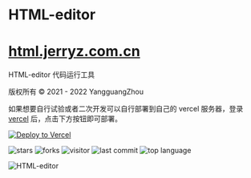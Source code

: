 # HTML-editor

# [html.jerryz.com.cn](https://html.jerryz.com.cn/)

HTML-editor 代码运行工具

版权所有 © 2021 - 2022 YangguangZhou

如果想要自行试验或者二次开发可以自行部署到自己的 vercel 服务器，登录 [vercel](https://vercel.com/) 后，点击下方按钮即可部署。

[![Deploy to Vercel](https://vercel.com/button)](https://vercel.com/import/project?template=https://github.com/YangguangZhou/HTML-editor)

![stars](https://badgen.net/github/stars/YangguangZhou/HTML-editor)
![forks](https://badgen.net/github/forks/YangguangZhou/HTML-editor)
![visitor](https://visitor-badge.laobi.icu/badge?page_id=HTML-editor)
![last commit](https://shields.io/github/last-commit/YangguangZhou/HTML-editor?style=flat)
![top language](https://img.shields.io/github/languages/top/YangguangZhou/HTML-editor?style=flat)

![HTML-editor](https://github-readme-stats.vercel.app/api/pin/?username=YangguangZhou&repo=HTML-editor)
